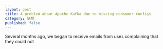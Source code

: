 ```yaml
---
layout: post 
title: A problem about Apache Kafka due to missing consumer configs
category: 随想
published: false
---
```


Several months ago, we began to receive emails from uses complaining that they could not 